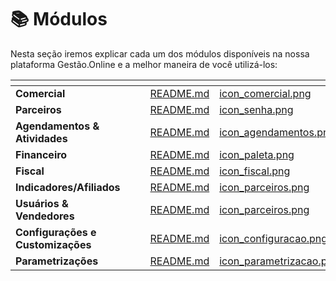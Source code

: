 # 📚 Módulos

Nesta seção iremos explicar cada um dos módulos disponíveis na nossa plataforma Gestão.Online e a melhor maneira de você utilizá-los:

<table data-view="cards">
    <thead>
        <tr>
            <th></th>
            <th></th>
            <th></th>
            <th data-hidden data-card-target data-type="content-ref"></th>
            <th data-hidden data-card-cover data-type="files"></th>
        </tr>
    </thead>
    <tbody>
        <tr>
            <td>
                <strong>Comercial</strong>
            </td>
            <td></td>
            <td></td>
            <td>
                <a href="/erp-v2/modulos/comercial/README.md">README.md</a>
            </td>
            <td>
                <a href="/erp-v2/assets/modulos/icon_comercial.png">icon_comercial.png</a>
            </td>
        </tr>
        <tr>
            <td>
                <strong>Parceiros</strong>
            </td>
            <td></td>
            <td></td>
            <td>
                <a href="/erp-v2/modulos/parceiros/README.md">README.md</a>
            </td>
            <td>
                <a href="/erp-v2/assets/icon_senha.png">icon_senha.png</a>
            </td>
        </tr>
        <tr>
            <td>
                <strong>Agendamentos & Atividades</strong>
            </td>
            <td></td>
            <td></td>
            <td>
                <a href="/erp-v2/modulos/agendamentos_parceiros/README.md">README.md</a>
            </td>
            <td>
                <a href="/erp-v2/assets/modulos/icon_agendamentos.png">icon_agendamentos.png</a>
            </td>
        </tr>
        <tr>
            <td>
                <strong>Financeiro</strong>
            </td>
            <td></td>
            <td></td>
            <td>
                <a href="/erp-v2/modulos/financeiro/README.md">README.md</a>
            </td>
            <td>
                <a href="/erp-v2/assets/modulos/icon_financeiro.png">icon_paleta.png</a>
            </td>
        </tr>
        <tr>
            <td>
                <strong>Fiscal</strong>
            </td>
            <td></td>
            <td></td>
            <td>
                <a href="/erp-v2/modulos/fiscal/README.md">README.md</a>
            </td>
            <td>
                <a href="/erp-v2/assets/modulos/icon_fiscal.png">icon_fiscal.png</a>
            </td>
        </tr>
        <tr>
            <td>
                <strong>Indicadores/Afiliados</strong>
            </td>
            <td></td>
            <td></td>
            <td>
                <a href="/erp-v2/modulos/indicadores_afiliados/README.md">README.md</a>
            </td>
            <td>
                <a href="/erp-v2/assets/modulos/icon_parceiros.png">icon_parceiros.png</a>
            </td>
        </tr>
        <tr>
            <td>
                <strong>Usuários & Vendedores</strong>
            </td>
            <td></td>
            <td></td>
            <td>
                <a href="/erp-v2/modulos/usuarios_vendedores/README.md">README.md</a>
            </td>
            <td>
                <a href="/erp-v2/assets/modulos/icon_parceiros.png">icon_parceiros.png</a>
            </td>
        </tr>
        <tr>
            <td>
                <strong>Configurações e Customizações</strong>
            </td>
            <td></td>
            <td></td>
            <td>
                <a href="/erp-v2/modulos/configuracoes_customizacoes/README.md">README.md</a>
            </td>
            <td>
                <a href="/erp-v2/assets/modulos/icon_configuracao.png">icon_configuracao.png</a>
            </td>
        </tr>
        <tr>
            <td>
                <strong>Parametrizações</strong>
            </td>
            <td></td>
            <td></td>
            <td>
                <a href="/erp-v2/modulos/parametrizacoes/README.md">README.md</a>
            </td>
            <td>
                <a href="/erp-v2/assets/modulos/icon_parametrizacao.png">icon_parametrizacao.png</a>
            </td>
        </tr>
    </tbody>
</table>
